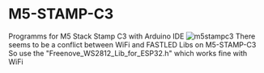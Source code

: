 # M5-STAMP-C3
Programms for M5 Stack Stamp C3 with Arduino IDE
![m5stampc3](https://user-images.githubusercontent.com/78592626/151159515-19b53a94-3303-4e2f-9a99-7310c0dba864.gif)
There seems to be a conflict between WiFi and FASTLED Libs on M5-STAMP-C3
So use the "Freenove_WS2812_Lib_for_ESP32.h" which works fine with WiFi

